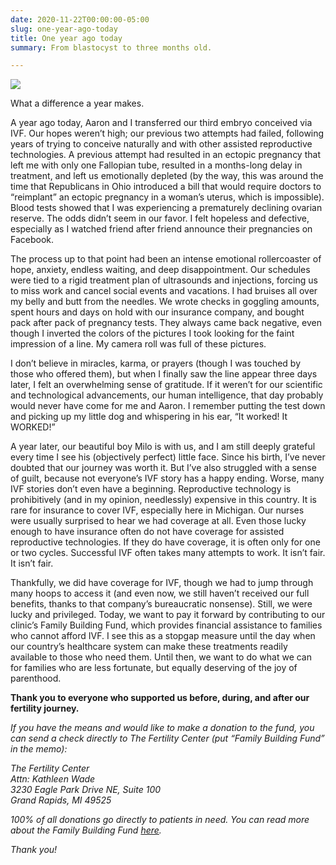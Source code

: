 ```yaml
---
date: 2020-11-22T00:00:00-05:00
slug: one-year-ago-today
title: One year ago today
summary: From blastocyst to three months old.

---
```

![](https://res.cloudinary.com/zena/image/upload/v1606013002/personal-website/IMG_3851_pvjmo0.jpg)

What a difference a year makes.

A year ago today, Aaron and I transferred our third embryo conceived via IVF. Our hopes weren’t high; our previous two attempts had failed, following years of trying to conceive naturally and with other assisted reproductive technologies. A previous attempt had resulted in an ectopic pregnancy that left me with only one Fallopian tube, resulted in a months-long delay in treatment, and left us emotionally depleted (by the way, this was around the time that Republicans in Ohio introduced a bill that would require doctors to “reimplant” an ectopic pregnancy in a woman’s uterus, which is impossible). Blood tests showed that I was experiencing a prematurely declining ovarian reserve. The odds didn’t seem in our favor. I felt hopeless and defective, especially as I watched friend after friend announce their pregnancies on Facebook.

The process up to that point had been an intense emotional rollercoaster of hope, anxiety, endless waiting, and deep disappointment. Our schedules were tied to a rigid treatment plan of ultrasounds and injections, forcing us to miss work and cancel social events and vacations. I had bruises all over my belly and butt from the needles. We wrote checks in goggling amounts, spent hours and days on hold with our insurance company, and bought pack after pack of pregnancy tests. They always came back negative, even though I inverted the colors of the pictures I took looking for the faint impression of a line. My camera roll was full of these pictures.

I don’t believe in miracles, karma, or prayers (though I was touched by those who offered them), but when I finally saw the line appear three days later, I felt an overwhelming sense of gratitude. If it weren’t for our scientific and technological advancements, our human intelligence, that day probably would never have come for me and Aaron. I remember putting the test down and picking up my little dog and whispering in his ear, “It worked! It WORKED!”

A year later, our beautiful boy Milo is with us, and I am still deeply grateful every time I see his (objectively perfect) little face. Since his birth, I’ve never doubted that our journey was worth it. But I’ve also struggled with a sense of guilt, because not everyone’s IVF story has a happy ending. Worse, many IVF stories don’t even have a beginning. Reproductive technology is prohibitively (and in my opinion, needlessly) expensive in this country. It is rare for insurance to cover IVF, especially here in Michigan. Our nurses were usually surprised to hear we had coverage at all. Even those lucky enough to have insurance often do not have coverage for assisted reproductive technologies. If they do have coverage, it is often only for one or two cycles. Successful IVF often takes many attempts to work. It isn’t fair. It isn’t fair.

Thankfully, we did have coverage for IVF, though we had to jump through many hoops to access it (and even now, we still haven’t received our full benefits, thanks to that company’s bureaucratic nonsense). Still, we were lucky and privileged. Today, we want to pay it forward by contributing to our clinic’s Family Building Fund, which provides financial assistance to families who cannot afford IVF. I see this as a stopgap measure until the day when our country’s healthcare system can make these treatments readily available to those who need them. Until then, we want to do what we can for families who are less fortunate, but equally deserving of the joy of parenthood.

**Thank you to everyone who supported us before, during, and after our fertility journey.**

_If you have the means and would like to make a donation to the fund, you can send a check directly to The Fertility Center (put “Family Building Fund” in the memo):_

<address>
The Fertility Center<br />
Attn: Kathleen Wade<br />
3230 Eagle Park Drive NE, Suite 100<br />
Grand Rapids, MI 49525
</address>

_100% of all donations go directly to patients in need. You can read more about the Family Building Fund_ [_here_](https://www.fertilitycentermi.com/family-building-fund/)_._

_Thank you!_